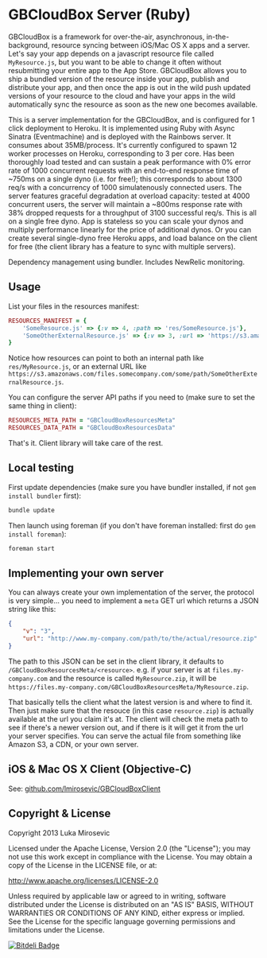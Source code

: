 GBCloudBox Server (Ruby)
============

GBCloudBox is a framework for over-the-air, asynchronous, in-the-background, resource syncing between iOS/Mac OS X apps and a server. Let's say your app depends on a javascript resource file called `MyResource.js`, but you want to be able to change it often without resubmitting your entire app to the App Store. GBCloudBox allows you to ship a bundled version of the resource inside your app, publish and distribute your app, and then once the app is out in the wild push updated versions of your resource to the cloud and have your apps in the wild automatically sync the resource as soon as the new one becomes available.

This is a server implementation for the GBCloudBox, and is configured for 1 click deployment to Heroku. It is implemented using Ruby with Async Sinatra (Eventmachine) and is deployed with the Rainbows server. It consumes about 35MB/process. It's currently configured to spawn 12 worker processes on Heroku, corresponding to 3 per core. Has been thoroughly load tested and can sustain a peak performance with 0% error rate of 1000 concurrent requests with an end-to-end response time of ~750ms on a single dyno (i.e. for free!); this corresponds to about 1300 req/s with a concurrency of 1000 simulatenously connected users. The server features graceful degradation at overload capacity: tested at 4000 concurrent users, the server will maintain a ~800ms response rate with 38% dropped requests for a throughput of 3100 successful req/s. This is all on a single free dyno. App is stateless so you can scale your dynos and multiply performance linearly for the price of additional dynos. Or you can create several single-dyno free Heroku apps, and load balance on the client for free (the client library has a feature to sync with multiple servers).

Dependency management using bundler.  Includes NewRelic monitoring.

Usage
------------

List your files in the resources manifest:

```ruby
RESOURCES_MANIFEST = {
	'SomeResource.js' => {:v => 4, :path => 'res/SomeResource.js'},
	'SomeOtherExternalResource.js' => {:v => 3, :url => 'https://s3.amazonaws.com/files.somecompany.com/some/path/SomeOtherExternalResource.js'},
}
```

Notice how resources can point to both an internal path like `res/MyResource.js`, or an external URL like `https://s3.amazonaws.com/files.somecompany.com/some/path/SomeOtherExternalResource.js`.

You can configure the server API paths if you need to (make sure to set the same thing in client):

```ruby
RESOURCES_META_PATH = "GBCloudBoxResourcesMeta"
RESOURCES_DATA_PATH = "GBCloudBoxResourcesData"
```

That's it. Client library will take care of the rest.

Local testing
------------

First update dependencies (make sure you have bundler installed, if not `gem install bundler` first):

```sh
bundle update
```

Then launch using foreman (if you don't have foreman installed: first do `gem install foreman`):

```sh
foreman start
```

Implementing your own server
------------

You can always create your own implementation of the server, the protocol is very simple... you need to implement a `meta` GET url which returns a JSON string like this:
```json
{
	"v": "3",
	"url": "http://www.my-company.com/path/to/the/actual/resource.zip"
}
```

The path to this JSON can be set in the client library, it defaults to `/GBCloudBoxResourcesMeta/<resource>`. e.g. if your server is at `files.my-company.com` and the resource is called `MyResource.zip`, it will be `https://files.my-company.com/GBCloudBoxResourcesMeta/MyResource.zip`.

That basically tells the client what the latest version is and where to find it. Then just make sure that the resouce (in this case `resource.zip`) is actually available at the url you claim it's at. The client will check the meta path to see if there's a newer version out, and if there is it will get it from the url your server specifies. You can serve the actual file from something like Amazon S3, a CDN, or your own server.

iOS & Mac OS X Client (Objective-C)
------------

See: [github.com/lmirosevic/GBCloudBoxClient](https://github.com/lmirosevic/GBCloudBoxClient)


Copyright & License
------------

Copyright 2013 Luka Mirosevic

Licensed under the Apache License, Version 2.0 (the "License"); you may not use this work except in compliance with the License. You may obtain a copy of the License in the LICENSE file, or at:

http://www.apache.org/licenses/LICENSE-2.0

Unless required by applicable law or agreed to in writing, software distributed under the License is distributed on an "AS IS" BASIS, WITHOUT WARRANTIES OR CONDITIONS OF ANY KIND, either express or implied. See the License for the specific language governing permissions and limitations under the License.

[![Bitdeli Badge](https://d2weczhvl823v0.cloudfront.net/lmirosevic/gbcloudboxserver-ruby/trend.png)](https://bitdeli.com/free "Bitdeli Badge")
